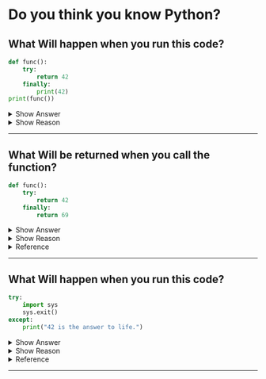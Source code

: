# Do you think you know Python?

## What Will happen when you run this code?

```python
def func():
    try:
        return 42
    finally:
        print(42)
print(func())
```

<details>
    <summary>Show Answer</summary>  
    42 will be printed twice.  
</details>
<details>
    <summary>Show Reason</summary>  
    finally block will run no matter what happens in the try-block. if try block raises a error, encounter a break, continue or return statement then finally block will run.  
</details>

---

## What Will be returned when you call the function?

```python
def func():
    try:
        return 42
    finally:
        return 69
```

<details>
    <summary>Show Answer</summary>  
    69
</details>
<details>
    <summary>Show Reason</summary>  
    If a finally clause includes a return statement, the returned value will be the one from the finally clause’s return statement, not the value from the try clause’s return statement
</details>
<details>
    <summary>Reference</summary>  
    https://docs.python.org/3/tutorial/errors.html#defining-clean-up-actions  
</details>

---

## What Will happen when you run this code?

```python
try:
    import sys
    sys.exit()
except:
    print("42 is the answer to life.")
```

<details>
    <summary>Show Answer</summary>  
    ```42 is the answer to life.``` is printed to the screen
</details>
<details>
    <summary>Show Reason</summary>  
    The exit() function raises SystemExit Exception which exits the program but since it is placed in a try block this exception is caught and the code in except block runs.  
</details>
<details>
    <summary>Reference</summary>  
    https://docs.python.org/3/library/sys.html#sys.exit  
</details>

---
